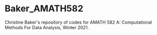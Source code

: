# Baker_AMATH582
Christine Baker's repository of codes for AMATH 582 A: Computational Methods For Data Analysis, Winter 2021.
